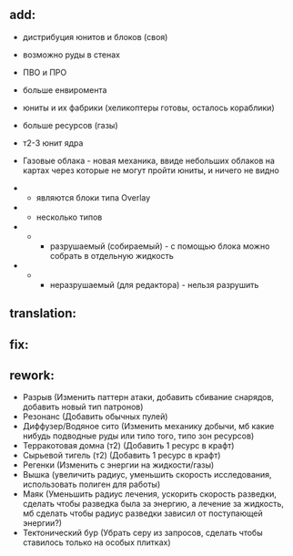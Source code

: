## add:
* дистрибуция юнитов и блоков (своя)
* возможно руды в стенах
* ПВО и ПРО
* больше енвиромента
* юниты и их фабрики (хеликоптеры готовы, осталось кораблики)
* больше ресурсов (газы)
* т2-3 юнит ядра

* Газовые облака - новая механика, ввиде небольших облаков 
  на картах через которые не могут пройти юниты, и ничего не видно
* * являются блоки типа Overlay
* * несколько типов
* * * разрушаемый (собираемый) - с помощью блока можно собрать в отдельную жидкость
* * * неразрушаемый (для редактора) - нельзя разрушить


## translation:


## fix:


## rework:
* Разрыв (Изменить паттерн атаки, добавить сбивание снарядов, добавить новый тип патронов)
* Резонанс (Добавить обычных пулей)
* Диффузер/Водяное сито (Изменить механику добычи, мб какие нибудь подводные руды или типо того, типо зон ресурсов)
* Терракотовая домна (т2) (Добавить 1 ресурс в крафт)
* Сырьевой тигель (т2) (Добавить 1 ресурс в крафт)
* Регенки (Изменить с энергии на жидкости/газы)
* Вышка (увеличить радиус, уменьшить скорость исследования, использовать полиген для работы)
* Маяк (Уменьшить радиус лечения, ускорить скорость разведки, сделать чтобы разведка была за энергию, а лечение за жидкость, мб сделать чтобы радиус разведки зависил от поступающей энергии?)
* Тектонический бур (Убрать серу из запросов, сделать чтобы ставилось только на особых плитках)